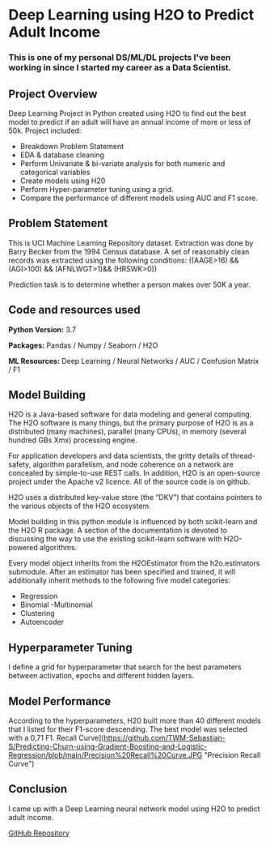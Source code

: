 # Deep Learning using H2O to Predict Adult Income

### This is one of my personal DS/ML/DL projects I've been working in since I started my career as a Data Scientist.

## Project Overview

Deep Learning Project in Python created using H2O to find out the best model to predict if an adult will have an annual income of more or less of 50k.
Project included: 
  - Breakdown Problem Statement
  - EDA & database cleaning
  - Perform Univariate & bi-variate analysis for both numeric and categorical variables
  - Create models using H20
  - Perform Hyper-parameter tuning using a grid.
  - Compare the performance of different models using AUC and F1 score.


## Problem Statement

This is UCI Machine Learning Repository dataset. Extraction was done by Barry Becker from the 1994 Census database. A set of reasonably clean records was extracted using the following conditions: ((AAGE>16) && (AGI>100) && (AFNLWGT>1)&& (HRSWK>0))

Prediction task is to determine whether a person makes over 50K a year.

## Code and resources used
**Python Version:** 3.7

**Packages:** Pandas / Numpy / Seaborn / H2O

**ML Resources:** Deep Learning / Neural Networks / AUC / Confusion Matrix / F1

## Model Building

H2O is a Java-based software for data modeling and general computing. The H2O software is many things, but the primary purpose of H2O is as a distributed (many machines), parallel (many CPUs), in memory (several hundred GBs Xmx) processing engine. 

For application developers and data scientists, the gritty details of thread-safety, algorithm parallelism, and node coherence on a network are concealed by simple-to-use REST calls. In addition, H2O is an open-source project under the Apache v2 licence. All of the source code is on github.

H2O uses a distributed key-value store (the “DKV”) that contains pointers to the various objects of the H2O ecosystem.

Model building in this python module is influenced by both scikit-learn and the H2O R package. A section of the documentation is devoted to discussing the way to use the existing scikit-learn software with H2O-powered algorithms.

Every model object inherits from the H2OEstimator from the h2o.estimators submodule. After an estimator has been specified and trained, it will additionally inherit methods to the following five model categories:
- Regression
- Binomial
 -Multinomial
- Clustering
- Autoencoder

## Hyperparameter Tuning

I define a grid for hyperparameter that search for the best parameters between activation, epochs and different hidden layers.

## Model Performance

According to the hyperparameters, H20 built more than 40 different models that I listed for their F1-score descending. The best model was selected with a 0,71 F1. Recall Curve](https://github.com/TWM-Sebastian-S/Predicting-Churn-using-Gradient-Boosting-and-Logistic-Regression/blob/main/Precision%20Recall%20Curve.JPG "Precision Recall Curve")

## Conclusion

I came up with a Deep Learning neural network model using H2O to predict adult income.

[GitHub Repository](https://github.com/TWM-Sebastian-S/Deep-Learning-Using-H20-to-predict-Adult-Income)
